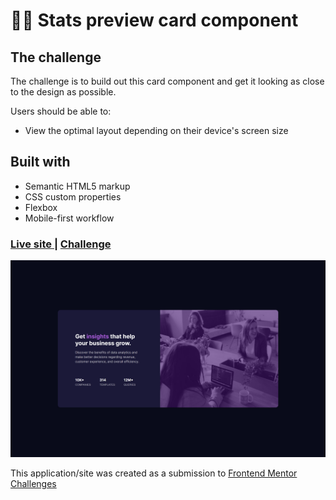 # 👩‍💻 Stats preview card component

## The challenge

The challenge is to build out this card component and get it looking as close to the design as possible.

Users should be able to:

- View the optimal layout depending on their device's screen size

## Built with

- Semantic HTML5 markup
- CSS custom properties
- Flexbox
- Mobile-first workflow

<div>
  <h3>
    <a href= "https://amansgz.github.io/css-stats-preview-card-component/">
      Live site
    </a>
    <span> | </span>
    <a href= "https://www.frontendmentor.io/challenges/stats-preview-card-component-8JqbgoU62">
      Challenge
    </a>
  </h3>
</div>

![Design preview for the Stats preview card component coding challenge](./styles/images/preview.png)

This application/site was created as a submission to <a href= "https://www.frontendmentor.io/">Frontend Mentor Challenges</a> 
